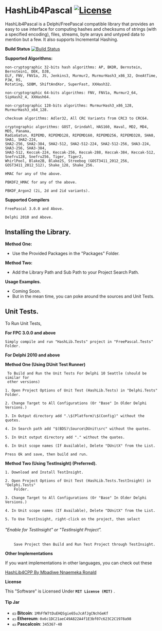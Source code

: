# HashLib4Pascal [![License](http://img.shields.io/badge/license-MIT-green.svg)](https://github.com/Xor-el/HashLib4Pascal/blob/master/LICENSE)
HashLib4Pascal is a Delphi/FreePascal compatible library that provides an easy to use interface for computing hashes and checksums of strings (with a specified encoding), files, streams, byte arrays and untyped data to mention but a few.
It also supports Incremental Hashing.

**Build Status**
[![Build Status](https://travis-ci.org/Xor-el/HashLib4Pascal.svg?branch=master)](https://travis-ci.org/Xor-el/HashLib4Pascal)

**Supported Algorithms:**

    non-cryptographic 32-bits hash algorithms: AP, BKDR, Bernstein, Bernstein1, DEK, DJB, 
    ELF, FNV, FNV1a, JS, Jenkins3, Murmur2, MurmurHash3_x86_32, OneAtTime, PJW, RS, 
    Rotating, SDBM, ShiftAndXor, SuperFast, XXHash32.

    non-cryptographic 64-bits algorithms: FNV, FNV1a, Murmur2_64, SipHash2_4, XXHash64.

    non-cryptographic 128-bits algorithms: MurmurHash3_x86_128, MurmurHash3_x64_128. 

    checksum algorithms: Adler32, All CRC Variants from CRC3 to CRC64. 

    cryptographic algorithms: GOST, Grindahl, HAS160, Haval, MD2, MD4, MD5, Panama, 
    RadioGatun, RIPEMD, RIPEMD128, RIPEMD160, RIPEMD256, RIPEMD320, SHA0, SHA1, SHA2-224,
    SHA2-256, SHA2-384, SHA2-512, SHA2-512-224, SHA2-512-256, SHA3-224, SHA3-256, SHA3-384, 
    SHA3-512, Keccak-224, Keccak-256, Keccak-288, Keccak-384, Keccak-512, Snefru128, Snefru256, Tiger, Tiger2, 
    WhirlPool, Blake2B, Blake2S, Streebog (GOST3411_2012_256, GOST3411_2012_512), Shake_128, Shake_256.

    HMAC for any of the above.
    
    PBKDF2_HMAC for any of the above.
    
    PBKDF_Argon2 (2i, 2d and 2id variants).

**Supported Compilers**
 
    FreePascal 3.0.0 and Above.
    
    Delphi 2010 and Above.

## Installing the Library. ##

**Method One:**

 - Use the Provided Packages in the "Packages" Folder.

**Method Two:**

- Add the Library Path and Sub Path to your Project Search Path.

**Usage Examples.**

- Coming Soon.
- But in the mean time, you can poke around the sources and Unit Tests.

 ## Unit Tests. ##

To Run Unit Tests,

**For FPC 3.0.0 and above**


    Simply compile and run "HashLib.Tests" project in "FreePascal.Tests" Folder.

**For Delphi 2010 and above**

   **Method One (Using DUnit Test Runner)**

     To Build and Run the Unit Tests For Delphi 10 Seattle (should be similar for 
     other versions)
    
    1. Open Project Options of Unit Test (HashLib.Tests) in "Delphi.Tests" Folder.
    
    2. Change Target to All Configurations (Or "Base" In Older Delphi Versions.)
    
    3. In Output directory add ".\$(Platform)\$(Config)" without the quotes.
    
    4. In Search path add "$(BDS)\Source\DUnit\src" without the quotes.
    
    5. In Unit output directory add "." without the quotes.
    
    6. In Unit scope names (If Available), Delete "DUnitX" from the List.
    
    Press Ok and save, then build and run.
    
 **Method Two (Using TestInsight) (Preferred).**

    1. Download and Install TestInsight.
    
    2. Open Project Options of Unit Test (HashLib.Tests.TestInsight) in "Delphi.Tests" 
        Folder. 

    3. Change Target to All Configurations (Or "Base" In Older Delphi Versions.)

    4. In Unit scope names (If Available), Delete "DUnitX" from the List.

    5. To Use TestInsight, right-click on the project, then select 
    
  ###### "Enable for TestInsight" or "TestInsight Project". ######
        Save Project then Build and Run Test Project through TestInsight. 
        
  **Other Implementations**

If you want implementations in other languages, you can check out these

[HashLib4CPP By Mbadiwe Nnaemeka Ronald](https://github.com/ron4fun/HashLib4CPP)

**License**

This "Software" is Licensed Under  **`MIT License (MIT)`** .

#### Tip Jar
* :dollar: **Bitcoin**: `1MhFfW7tDuEHQSgie65uJcAfJgCNchGeKf`
* :euro: **Ethereum**: `0x6c1DC21aeC49A822A4f1E3bf07c623C2C1978a98`
* :pound: **Pascalcoin**: `345367-40`
